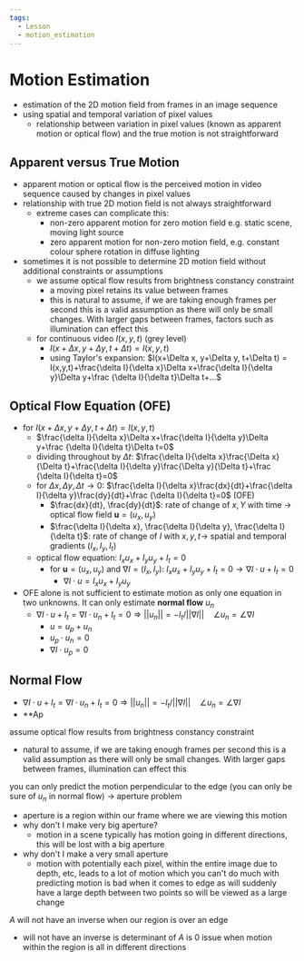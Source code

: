 ```yaml
---
tags:
  - Lesson
  - motion_estimation
---
```

# Motion Estimation
- estimation of the 2D motion field from frames in an image sequence
- using spatial and temporal variation of pixel values
	- relationship between variation in pixel values (known as apparent motion or optical flow) and the true motion is not straightforward
## Apparent versus True Motion
- apparent motion or optical flow is the perceived motion in video sequence caused by changes in pixel values
- relationship with true 2D motion field is not always straightforward
	- extreme cases can complicate this:
		- non-zero apparent motion for zero motion field e.g. static scene, moving light source
		- zero apparent motion for non-zero motion field, e.g. constant colour sphere rotation in diffuse lighting
- sometimes it is not possible to determine 2D motion field without additional constraints or assumptions
	- we assume optical flow results from brightness constancy constraint
		- a moving pixel retains its value between frames
		- this is natural to assume, if we are taking enough frames per second this is a valid assumption as there will only be small changes. With larger gaps between frames, factors such as illumination can effect this
	- for continuous video $I(x,y,t)$ (grey level)
		- $I(x+\Delta x, y+\Delta y, t+\Delta t) = I(x,y,t)$ 
		- using Taylor's expansion: $I(x+\Delta x, y+\Delta y, t+\Delta t) = I(x,y,t)+\frac{\delta I}{\delta x}\Delta x+\frac{\delta I}{\delta y}\Delta y+\frac {\delta I}{\delta t}\Delta t+...$
## Optical Flow Equation (OFE)
- for $I(x+\Delta x, y+\Delta y, t+\Delta t) = I(x,y,t)$ 
	- $\frac{\delta I}{\delta x}\Delta x+\frac{\delta I}{\delta y}\Delta y+\frac {\delta I}{\delta t}\Delta t=0$
	- dividing throughout by $\Delta t$: $\frac{\delta I}{\delta x}\frac{\Delta x}{\Delta t}+\frac{\delta I}{\delta y}\frac{\Delta y}{\Delta t}+\frac {\delta I}{\delta t}=0$
	- for $\Delta x, \Delta y, \Delta t \rightarrow 0$: $\frac{\delta I}{\delta x}\frac{dx}{dt}+\frac{\delta I}{\delta y}\frac{dy}{dt}+\frac {\delta I}{\delta t}=0$ (OFE)
		- $\frac{dx}{dt}, \frac{dy}{dt}$: rate of change of $x,Y$ with time $\rightarrow$ optical flow field $\boldsymbol u = (u_x, u_y)$
		- $\frac{\delta I}{\delta x}, \frac{\delta I}{\delta y}, \frac{\delta I}{\delta t}$: rate of change of $I$ with $x,y,t \rightarrow$ spatial and temporal gradients $(I_x,I_y,I_t)$
	- optical flow equation: $I_xu_x+I_yu_y+I_t=0$
		- for $\boldsymbol u=(u_x,u_y)$ and $\nabla I=(I_x,I_y)$: $I_xu_x+I_yu_y+I_t=0\rightarrow \nabla I\cdot u+I_t=0$
			- $\nabla I\cdot u=I_xu_x+I_yu_y$ 
- OFE alone is not sufficient to estimate motion as only one equation in two unknowns. It can only estimate **normal flow** $u_n$ 
	- $\nabla I\cdot u+I_t=\nabla I\cdot u_n+I_t=0 \Rightarrow ||u_n||=-I_t/||\nabla I|| \quad \angle u_n = \angle \nabla I$ 
		- $u=u_p+u_n$
		- $u_p\cdot u_n = 0$
		- $\nabla I\cdot u_p=0$
## Normal Flow
- $\nabla I\cdot u+I_t=\nabla I\cdot u_n+I_t=0 \Rightarrow ||u_n||=-I_t/||\nabla I|| \quad \angle u_n = \angle \nabla I$ 
- **Ap








assume optical flow results from brightness constancy constraint
- natural to assume, if we are taking enough frames per second this is a valid assumption as there will only be small changes. With larger gaps between frames, illumination can effect this

you can only predict the motion perpendicular to the edge (you can only be sure of $u_n$ in normal flow) $\rightarrow$ aperture problem
- aperture is a region within our frame where we are viewing this motion
- why don't I make very big aperture?
	- motion in a scene typically has motion going in different directions, this will be lost with a big aperture
- why don't I make a very small aperture
	- motion with potentially each pixel, within the entire image due to depth, etc, leads to a lot of motion which you can't do much with
predicting motion is bad when it comes to edge as will suddenly have a large depth between two points so will be viewed as a large change

$A$ will not have an inverse when our region is over an edge
- will not have an inverse is determinant of $A$ is $0$ 
issue when motion within the region is all in different directions